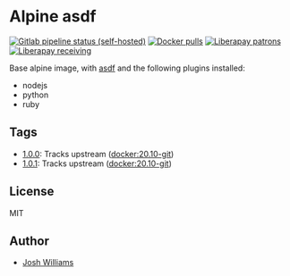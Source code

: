 # Alpine asdf

[![Gitlab pipeline status (self-hosted)](https://img.shields.io/gitlab/pipeline/dubzland/asdf-alpine/main?gitlab_url=https%3A%2F%2Fgit.dubzland.net)](https://git.dubzland.net/dubzland/asdf-alpine/)
[![Docker pulls](https://img.shields.io/docker/pulls/jdubz/asdf-alpine.svg?maxAge=2592000)](https://hub.docker.com/r/jdubz/asdf-alpine/)
[![Liberapay patrons](https://img.shields.io/liberapay/patrons/jdubz)](https://liberapay.com/jdubz/donate)
[![Liberapay receiving](https://img.shields.io/liberapay/receives/jdubz)](https://liberapay.com/jdubz/donate)

Base alpine image, with [asdf](https://asdf-vm.com/#/) and the following plugins
installed:
- nodejs
- python
- ruby

## Tags

- [1.0.0](https://git.dubzland.net/dubzland/asdf-alpine/blob/1.0.0/Dockerfile): Tracks upstream ([docker:20.10-git](https://github.com/docker-library/docker/blob/387e351394bfad74bceebf8303c6c8e39c3d4ed4/20.10/git/Dockerfile))
- [1.0.1](https://git.dubzland.net/dubzland/asdf-alpine/blob/1.1.0/Dockerfile): Tracks upstream ([docker:20.10-git](https://github.com/docker-library/docker/blob/387e351394bfad74bceebf8303c6c8e39c3d4ed4/20.10/git/Dockerfile))


## License

MIT

## Author

* [Josh Williams](https://dubzland.net)
